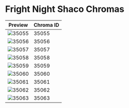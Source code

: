 # Fright Night Shaco Chromas

| Preview | Chroma ID |
|---------|-----------|
| ![35055](https://raw.communitydragon.org/latest/plugins/rcp-be-lol-game-data/global/default/v1/champion-chroma-images/35/35055.png) | 35055 |
| ![35056](https://raw.communitydragon.org/latest/plugins/rcp-be-lol-game-data/global/default/v1/champion-chroma-images/35/35056.png) | 35056 |
| ![35057](https://raw.communitydragon.org/latest/plugins/rcp-be-lol-game-data/global/default/v1/champion-chroma-images/35/35057.png) | 35057 |
| ![35058](https://raw.communitydragon.org/latest/plugins/rcp-be-lol-game-data/global/default/v1/champion-chroma-images/35/35058.png) | 35058 |
| ![35059](https://raw.communitydragon.org/latest/plugins/rcp-be-lol-game-data/global/default/v1/champion-chroma-images/35/35059.png) | 35059 |
| ![35060](https://raw.communitydragon.org/latest/plugins/rcp-be-lol-game-data/global/default/v1/champion-chroma-images/35/35060.png) | 35060 |
| ![35061](https://raw.communitydragon.org/latest/plugins/rcp-be-lol-game-data/global/default/v1/champion-chroma-images/35/35061.png) | 35061 |
| ![35062](https://raw.communitydragon.org/latest/plugins/rcp-be-lol-game-data/global/default/v1/champion-chroma-images/35/35062.png) | 35062 |
| ![35063](https://raw.communitydragon.org/latest/plugins/rcp-be-lol-game-data/global/default/v1/champion-chroma-images/35/35063.png) | 35063 |